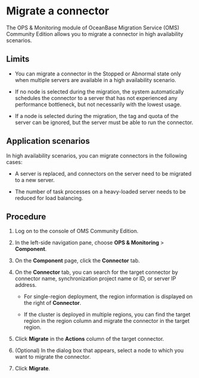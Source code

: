 # Migrate a connector

The OPS & Monitoring module of OceanBase Migration Service (OMS) Community Edition allows you to migrate a connector in high availability scenarios. 

## Limits

* You can migrate a connector in the Stopped or Abnormal state only when multiple servers are available in a high availability scenario. 

* If no node is selected during the migration, the system automatically schedules the connector to a server that has not experienced any performance bottleneck, but not necessarily with the lowest usage. 

* If a node is selected during the migration, the tag and quota of the server can be ignored, but the server must be able to run the connector. 

## Application scenarios

In high availability scenarios, you can migrate connectors in the following cases: 

* A server is replaced, and connectors on the server need to be migrated to a new server. 

* The number of task processes on a heavy-loaded server needs to be reduced for load balancing. 

## Procedure

1. Log on to the console of OMS Community Edition. 

2. In the left-side navigation pane, choose **OPS & Monitoring** > **Component**. 

3. On the **Component** page, click the **Connector** tab. 

4. On the **Connector** tab, you can search for the target connector by connector name, synchronization project name or ID, or server IP address. 

   * For single-region deployment, the region information is displayed on the right of **Connector**. 

   * If the cluster is deployed in multiple regions, you can find the target region in the region column and migrate the connector in the target region. 

5. Click **Migrate** in the **Actions** column of the target connector. 

6. (Optional) In the dialog box that appears, select a node to which you want to migrate the connector. 

7. Click **Migrate**. 

